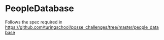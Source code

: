 # PeopleDatabase

Follows the spec required in https://github.com/turingschool/posse_challenges/tree/master/people_database
